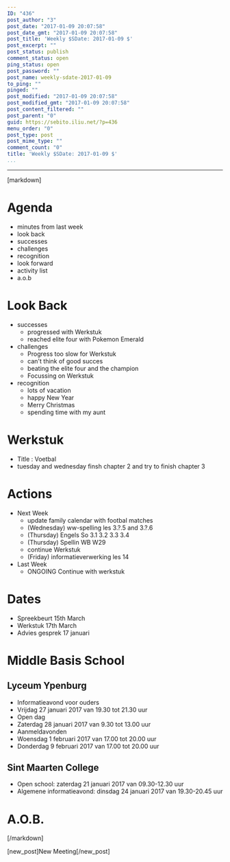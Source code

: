 ```yaml
---
ID: "436"
post_author: "3"
post_date: "2017-01-09 20:07:58"
post_date_gmt: "2017-01-09 20:07:58"
post_title: 'Weekly $SDate: 2017-01-09 $'
post_excerpt: ""
post_status: publish
comment_status: open
ping_status: open
post_password: ""
post_name: weekly-sdate-2017-01-09
to_ping: ""
pinged: ""
post_modified: "2017-01-09 20:07:58"
post_modified_gmt: "2017-01-09 20:07:58"
post_content_filtered: ""
post_parent: "0"
guid: https://sebito.iliu.net/?p=436
menu_order: "0"
post_type: post
post_mime_type: ""
comment_count: "0"
title: 'Weekly $SDate: 2017-01-09 $'
...
```

---

[markdown]
# Agenda

- minutes from last week
- look back
- successes
- challenges
- recognition
- look forward
- activity list
- a.o.b

# Look Back

- successes
  - progressed with Werkstuk
  - reached elite four with Pokemon Emerald
- challenges
  - Progress too slow for Werkstuk
  - can't think of good succes
  - beating the elite four and the champion
  - Focussing on Werkstuk   
- recognition
  - lots of vacation
  - happy New Year 
  - Merry Christmas
  - spending time with my aunt

# Werkstuk
  - Title : Voetbal
  - tuesday and wednesday finsh chapter 2 and try to finish chapter 3   

# Actions

- Next Week
  - update family calendar with footbal matches
  - (Wednesday) ww-spelling les 3.?.5 and 3.?.6
  - (Thursday) Engels So 3.1 3.2 3.3 3.4
  - (Thursday) Spellin WB W29
  - continue Werkstuk
  - (Friday) informatieverwerking les 14
- Last Week
  - ONGOING Continue with werkstuk



 

# Dates

- Spreekbeurt 15th March
- Werkstuk 17th March
- Advies gesprek 17 januari

# Middle Basis School

## Lyceum Ypenburg

- Informatieavond voor ouders
- Vrijdag 27 januari 2017 van 19.30 tot 21.30 uur
- Open dag
- Zaterdag 28 januari 2017 van 9.30 tot 13.00 uur
- Aanmeldavonden
- Woensdag 1 februari 2017 van 17.00 tot 20.00 uur
- Donderdag 9 februari 2017 van 17.00 tot 20.00 uur

## Sint Maarten College

- Open school: zaterdag 21 januari 2017  van 09.30-12.30 uur
- Algemene informatieavond: dinsdag 24 januari 2017  van 19.30-20.45 uur



# A.O.B.



[/markdown]

[new_post]New Meeting[/new_post]
